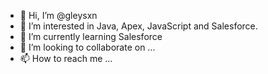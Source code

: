 - 👋 Hi, I’m @gleysxn
- 👀 I’m interested in Java, Apex, JavaScript and Salesforce.
- 🌱 I’m currently learning Salesforce
- 💞️ I’m looking to collaborate on ...
- 📫 How to reach me ...

<!---
gleysxn/gleysxn is a ✨ special ✨ repository because its `README.md` (this file) appears on your GitHub profile.
You can click the Preview link to take a look at your changes.
--->
